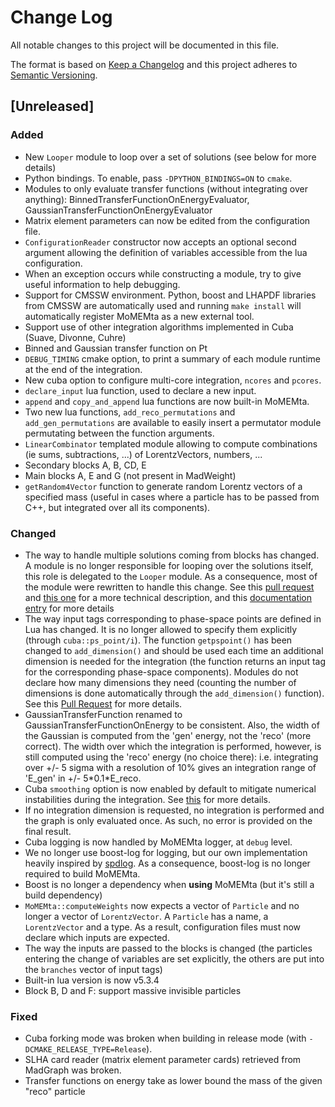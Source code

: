 # Change Log
All notable changes to this project will be documented in this file.

The format is based on [Keep a Changelog](http://keepachangelog.com/) 
and this project adheres to [Semantic Versioning](http://semver.org/).

## [Unreleased]
### Added
 - New `Looper` module to loop over a set of solutions (see below for more details)
 - Python bindings. To enable, pass `-DPYTHON_BINDINGS=ON` to `cmake`.
 - Modules to only evaluate transfer functions (without integrating over anything): BinnedTransferFunctionOnEnergyEvaluator, GaussianTransferFunctionOnEnergyEvaluator
 - Matrix element parameters can now be edited from the configuration file.
 - `ConfigurationReader` constructor now accepts an optional second argument allowing the definition of variables accessible from the lua configuration. 
 - When an exception occurs while constructing a module, try to give useful information to help debugging.
 - Support for CMSSW environment. Python, boost and LHAPDF libraries from CMSSW are automatically used and running `make install` will automatically register MoMEMta as a new external tool.
 - Support use of other integration algorithms implemented in Cuba (Suave, Divonne, Cuhre)
 - Binned and Gaussian transfer function on Pt
 - `DEBUG_TIMING` cmake option, to print a summary of each module runtime at the end of the integration.
 - New cuba option to configure multi-core integration, `ncores` and `pcores`.
 - `declare_input` lua function, used to declare a new input.
 - `append` and `copy_and_append` lua functions are now built-in MoMEMta.
 - Two new lua functions, `add_reco_permutations` and `add_gen_permutations` are available to easily insert a permutator module permutating between the function arguments. 
 - `LinearCombinator` templated module allowing to compute combinations (ie sums, subtractions, ...) of LorentzVectors, numbers, ...
 - Secondary blocks A, B, CD, E
 - Main blocks A, E and G (not present in MadWeight)
 - `getRandom4Vector` function to generate random Lorentz vectors of a specified mass (useful in cases where a particle has to be passed from C++, but integrated over all its components).

### Changed
 - The way to handle multiple solutions coming from blocks has changed. A module is no longer responsible for looping over the solutions itself, this role is delegated to the `Looper` module. As a consequence, most of the module were rewritten to handle this change. See this [pull request](https://github.com/MoMEMta/MoMEMta/pull/69) and [this one](https://github.com/MoMEMta/MoMEMta/pull/91) for a more technical description, and this [documentation entry](http://momemta.github.io/) for more details
 - The way input tags corresponding to phase-space points are defined in Lua has changed. It is no longer allowed to specify them explicitly (through `cuba::ps_point/i`). The function `getpspoint()` has been changed to `add_dimension()` and should be used each time an additional dimension is needed for the integration (the function returns an input tag for the corresponding phase-space components). Modules do not declare how many dimensions they need (counting the number of dimensions is done automatically through the `add_dimension()` function). See this [Pull Request](https://github.com/MoMEMta/MoMEMta/pull/82) for more details.
 - GaussianTransferFunction renamed to GaussianTransferFunctionOnEnergy to be consistent. Also, the width of the Gaussian is computed from the 'gen' energy, not the 'reco' (more correct). The width over which the integration is performed, however, is still computed using the 'reco' energy (no choice there): i.e. integrating over +/- 5 sigma with a resolution of 10% gives an integration range of 'E_gen' in +/- 5\*0.1\*E_reco.
 - Cuba `smoothing` option is now enabled by default to mitigate numerical instabilities during the integration. See [this](https://github.com/MoMEMta/MoMEMta/pull/91) for more details.
 - If no integration dimension is requested, no integration is performed and the graph is only evaluated once. As such, no error is provided on the final result.
 - Cuba logging is now handled by MoMEMta logger, at `debug` level.
 - We no longer use boost-log for logging, but our own implementation heavily inspired by [spdlog](https://github.com/gabime/spdlog). As a consequence, boost-log is no longer required to build MoMEMta.
 - Boost is no longer a dependency when **using** MoMEMta (but it's still a build dependency)
 - `MoMEMta::computeWeights` now expects a vector of `Particle` and no longer a vector of `LorentzVector`. A `Particle` has a name, a `LorentzVector` and a type. As a result, configuration files must now declare which inputs are expected.
 - The way the inputs are passed to the blocks is changed (the particles entering the change of variables are set explicitly, the others are put into the `branches` vector of input tags)
 - Built-in lua version is now v5.3.4
 - Block B, D and F: support massive invisible particles

### Fixed
 - Cuba forking mode was broken when building in release mode (with `-DCMAKE_RELEASE_TYPE=Release`).
 - SLHA card reader (matrix element parameter cards) retrieved from MadGraph was broken.
 - Transfer functions on energy take as lower bound the mass of the given "reco" particle
